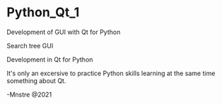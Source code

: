 # Python_Qt_1
Development of GUI with Qt for Python

Search tree GUI

Development in Qt for Python

It's only an excersive to practice Python skills learning at the same time something about Qt.

-Mnstre @2021
